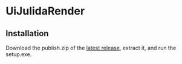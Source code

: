 # UiJulidaRender

## Installation
Download the publish.zip of the [latest release](https://github.com/Finnomator/UiJulidaRender/releases/tag/1.0.0.0), extract it, and run the setup.exe.
